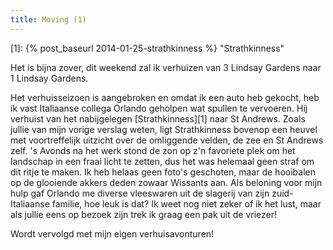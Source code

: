 ```yaml
---
title: Moving (1)
---
```

[1]: {% post_baseurl 2014-01-25-strathkinness %} "Strathkinness"

Het is bijna zover, dit weekend zal ik verhuizen van 3 Lindsay Gardens naar 1 Lindsay Gardens.

Het verhuisseizoen is aangebroken en omdat ik een auto heb gekocht, heb ik vast Italiaanse collega Orlando geholpen wat spullen te vervoeren. Hij verhuist van het nabijgelegen [Strathkinness][1] naar St Andrews. Zoals jullie van mijn vorige verslag weten, ligt Strathkinness bovenop een heuvel met voortreffelijk uitzicht over de omliggende velden, de zee en St Andrews zelf. 's Avonds na het werk stond de zon op z'n favoriete plek om het landschap in een fraai licht te zetten, dus het was helemaal geen straf om dit ritje te maken. Ik heb helaas geen foto's geschoten, maar de hooibalen op de glooiende akkers deden zowaar Wissants aan. Als beloning voor mijn hulp gaf Orlando me diverse vleeswaren uit de slagerij van zijn zuid-Italiaanse familie, hoe leuk is dat? Ik weet nog niet zeker of ik het lust, maar als jullie eens op bezoek zijn trek ik graag een pak uit de vriezer!

Wordt vervolgd met mijn eigen verhuisavonturen!
